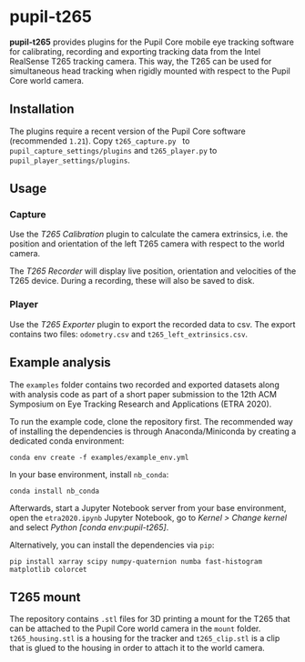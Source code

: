 # pupil-t265

**pupil-t265** provides plugins for the Pupil Core mobile eye tracking
 software for calibrating, recording and exporting tracking data from the
 Intel RealSense T265 tracking camera. This way, the T265 can be used for
 simultaneous head tracking when rigidly mounted with respect to the Pupil Core
 world camera. 

## Installation

The plugins require a recent version of the Pupil Core software
 (recommended `1.21`). Copy `t265_capture.py ` to 
 `pupil_capture_settings/plugins` and `t265_player.py` to 
 `pupil_player_settings/plugins`.

## Usage

### Capture

Use the *T265 Calibration* plugin to calculate the camera extrinsics, i.e.
 the position and orientation of the left T265 camera with respect to the world 
 camera.
 
The *T265 Recorder* will display live position, orientation and velocities
 of the T265 device. During a recording, these will also be saved to disk.

### Player

Use the *T265 Exporter* plugin to export the recorded data to csv. The
 export contains two files: `odometry.csv` and `t265_left_extrinsics.csv`.

## Example analysis

The `examples` folder contains two recorded and exported datasets along with
 analysis code as part of a short paper submission to the  12th ACM Symposium 
 on Eye Tracking Research and Applications (ETRA 2020).
 
To run the example code, clone the repository first. The recommended way of
 installing the dependencies is through Anaconda/Miniconda by creating a
 dedicated conda environment:
 
    conda env create -f examples/example_env.yml
    
In your base environment, install `nb_conda`:

    conda install nb_conda
    
Afterwards, start a Jupyter Notebook server from your base environment, open
 the `etra2020.ipynb` Jupyter Notebook, go to *Kernel > Change kernel*
 and select *Python [conda env:pupil-t265]*.
 
Alternatively, you can install the dependencies via `pip`:

    pip install xarray scipy numpy-quaternion numba fast-histogram matplotlib colorcet
    
## T265 mount

The repository contains `.stl` files for 3D printing a mount for the T265
 that can be attached to the Pupil Core world camera in the `mount` folder. 
 `t265_housing.stl` is a housing for the tracker and `t265_clip.stl` is a
 clip that is glued to the housing in order to attach it to the world camera.
